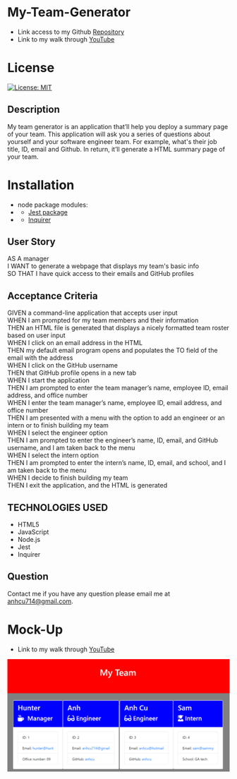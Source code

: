 # My-Team-Generator
- Link access to my Github [Repository](https://github.com/anhcu/My-Team-Generator)
- Link to my walk through [YouTube](https://youtu.be/rb2RcDm7A3s)

# License
[![License: MIT](https://img.shields.io/badge/License-MIT-yellow.svg)](https://opensource.org/licenses/MIT)

## Description

My team generator is an application that’ll help you deploy a summary page of your team.  This application will ask you a series of questions about yourself and your software engineer team.  For example, what's their job title, ID, email and Github. In return, it’ll generate a HTML summary page of your team. 


# Installation 
- node package modules: 
- -  [Jest package](https://www.npmjs.com/package/jest) 
- -  [Inquirer](https://www.npmjs.com/package/inquirer)


## User Story


AS A manager<br>
I WANT to generate a webpage that displays my team's basic info<br>
SO THAT I have quick access to their emails and GitHub profiles


## Acceptance Criteria


GIVEN a command-line application that accepts user input<br>
WHEN I am prompted for my team members and their information<br>
THEN an HTML file is generated that displays a nicely formatted team roster based on user input<br>
WHEN I click on an email address in the HTML<br>
THEN my default email program opens and populates the TO field of the email with the address<br>
WHEN I click on the GitHub username<br>
THEN that GitHub profile opens in a new tab<br>
WHEN I start the application<br>
THEN I am prompted to enter the team manager’s name, employee ID, email address, and office number<br>
WHEN I enter the team manager’s name, employee ID, email address, and office number<br>
THEN I am presented with a menu with the option to add an engineer or an intern or to finish building my team<br>
WHEN I select the engineer option<br>
THEN I am prompted to enter the engineer’s name, ID, email, and GitHub username, and I am taken back to the menu<br>
WHEN I select the intern option<br>
THEN I am prompted to enter the intern’s name, ID, email, and school, and I am taken back to the menu<br>
WHEN I decide to finish building my team<br>
THEN I exit the application, and the HTML is generated<br>


## TECHNOLOGIES USED
- HTML5
- JavaScript
- Node.js
- Jest
- Inquirer

## Question
Contact me if you have any question please email me at anhcu714@gmail.com. 

# Mock-Up

- Link to my walk through [YouTube](https://youtu.be/rb2RcDm7A3s)

![mock1](./images/mock-up3.png)

